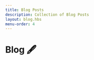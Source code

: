 ```yaml
---
title: Blog Posts
description: Collection of Blog Posts
layout: blog.hbs
menu-order: 4
---
```

# Blog 🖋️

